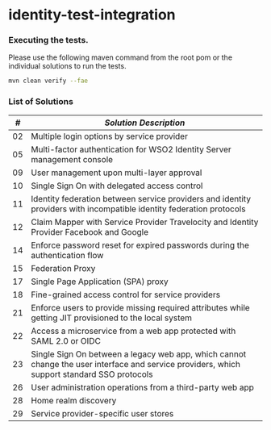# identity-test-integration

### Executing the tests.
Please use the following maven command from the root pom or the individual solutions to run the tests.
```bash
mvn clean verify --fae
```

### List of Solutions

| *#*  | *Solution Description*  |
|---|---|
| 02  | Multiple login options by service provider  |
| 05  | Multi-factor authentication for WSO2 Identity Server management console  |
| 09  | User management upon multi-layer approval  |
| 10  | Single Sign On with delegated access control  |
  11  | Identity federation between service providers and identity providers with incompatible identity federation protocols
| 12  | Claim Mapper with Service Provider Travelocity and Identity Provider Facebook and Google  |
| 14  | Enforce password reset for expired passwords during the authentication flow  |
| 15  | Federation Proxy  |
| 17  | Single Page Application (SPA) proxy  |
| 18  | Fine-grained access control for service providers  |
| 21  | Enforce users to provide missing required attributes while getting JIT provisioned to the local system  |
| 22  | Access a microservice from a web app protected with SAML 2.0 or OIDC  |
| 23  | Single Sign On between a legacy web app, which cannot change the user interface and service providers, which support standard SSO protocols  |
| 26  | User administration operations from a third-party web app  |
| 28  | Home realm discovery  |
| 29  | Service provider-specific user stores  |

